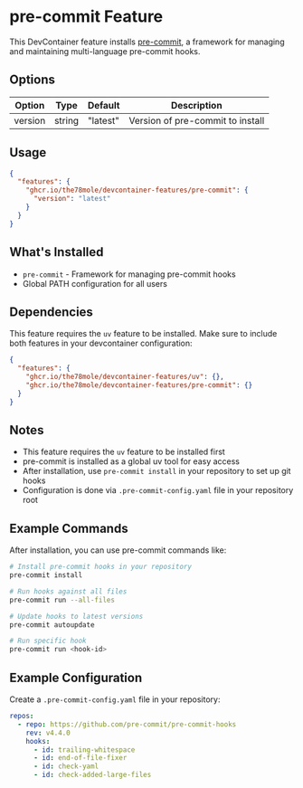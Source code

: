 # pre-commit Feature

This DevContainer feature installs [pre-commit](https://pre-commit.com/), a
framework for managing and maintaining multi-language pre-commit hooks.

## Options

| Option  | Type   | Default  | Description                      |
| ------- | ------ | -------- | -------------------------------- |
| version | string | "latest" | Version of pre-commit to install |

## Usage

```json
{
  "features": {
    "ghcr.io/the78mole/devcontainer-features/pre-commit": {
      "version": "latest"
    }
  }
}
```

## What's Installed

- `pre-commit` - Framework for managing pre-commit hooks
- Global PATH configuration for all users

## Dependencies

This feature requires the `uv` feature to be installed. Make sure to include both
features in your devcontainer configuration:

```json
{
  "features": {
    "ghcr.io/the78mole/devcontainer-features/uv": {},
    "ghcr.io/the78mole/devcontainer-features/pre-commit": {}
  }
}
```

## Notes

- This feature requires the `uv` feature to be installed first
- pre-commit is installed as a global uv tool for easy access
- After installation, use `pre-commit install` in your repository to set up git hooks
- Configuration is done via `.pre-commit-config.yaml` file in your repository root

## Example Commands

After installation, you can use pre-commit commands like:

```bash
# Install pre-commit hooks in your repository
pre-commit install

# Run hooks against all files
pre-commit run --all-files

# Update hooks to latest versions
pre-commit autoupdate

# Run specific hook
pre-commit run <hook-id>
```

## Example Configuration

Create a `.pre-commit-config.yaml` file in your repository:

```yaml
repos:
  - repo: https://github.com/pre-commit/pre-commit-hooks
    rev: v4.4.0
    hooks:
      - id: trailing-whitespace
      - id: end-of-file-fixer
      - id: check-yaml
      - id: check-added-large-files
```
